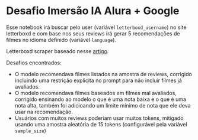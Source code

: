 # Desafio Imersão IA Alura + Google

Esse notebook irá buscar pelo user (variável `letterboxd_username`) no site letterboxd e com base nos seus reviews irá gerar 5 recomendações de filmes no idioma definido (variável `language`).

Letterboxd scraper baseado nesse [artigo](https://medium.com/@alf.19x/letterboxd-friends-ranker-simple-movie-recommendation-system-80a38dcfb0da).

Desafios encontrados:
- O modelo recomendava filmes listados na amostra de reviews, corrigido incluindo uma restrição explicita no prompt para não incluir filmes já avaliados.
- O modelo recomendava filmes baseados em filmes mal avaliados, corrigido ensinando ao modelo o que é uma nota baixa e o que é uma nota alta, também foi adicioando um limite mínimo de nota que ele deva usar na recomendação.
- Usuários com muitos reviews poderiam usar muitos tokens, mitigado usando uma amostra aleatória de 15 tokens (configurável pela variável `sample_size`)
